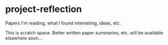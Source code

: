 # project-reflection
Papers I'm reading, what I found interesting, ideas, etc.

This is scratch space. Better written paper summaries, etc. will be available elsewhere soon...
